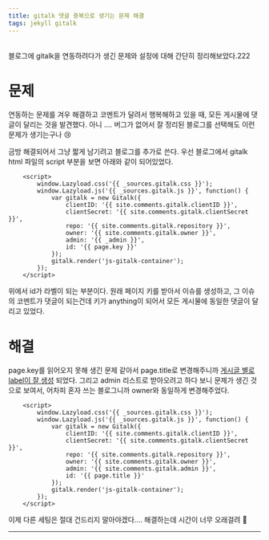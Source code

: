 ```yaml
---
title: gitalk 댓글 중복으로 생기는 문제 해결
tags: jekyll gitalk
---
```


<br/>
블로그에 gitalk을 연동하려다가 생긴 문제와 설정에 대해 간단히 정리해보았다.222 <br/>
<!--more-->

# 문제
연동하는 문제를 겨우 해결하고 코멘트가 달려서 행복해하고 있을 때, 모든 게시물에 댓글이 달리는 것을 발견했다.
아니 .... 버그가 없어서 잘 정리된 블로그를 선택해도 이런 문제가 생기는구나 😢

금방 해결되어서 그냥 짧게 남기려고 블로그를 추가로 쓴다. 우선 블로그에서 gitalk html 파일의 script 부분을 보면 아래와 같이 되어있었다.

```
	<script>
		window.Lazyload.css('{{ _sources.gitalk.css }}');
		window.Lazyload.js('{{ _sources.gitalk.js }}', function() {
			var gitalk = new Gitalk({
				clientID: '{{ site.comments.gitalk.clientID }}',
				clientSecret: '{{ site.comments.gitalk.clientSecret }}',
				repo: '{{ site.comments.gitalk.repository }}',
				owner: '{{ site.comments.gitalk.owner }}',
				admin: '{{ _admin }}',
				id: '{{ page.key }}'
			});
			gitalk.render('js-gitalk-container');
		});
	</script>
```

위에서 id가 라벨이 되는 부분이다.
원래 페이지 키를 받아서 이슈를 생성하고, 그 이슈의 코멘트가 댓글이 되는건데 키가 anything이 되어서 모든 게시물에 동일한 댓글이 달리고 있었다.


# 해결

page.key를 읽어오지 못해 생긴 문제 같아서 page.title로 변경해주니까 [게시글 별로 label이 잘 생성](https://github.com/yenilee/yenilee.github.io/issues) 되었다.
그리고 admin 리스트로 받아오려고 하다 보니 문제가 생긴 것으로 보여서, 어차피 혼자 쓰는 블로그니까 owner와 동일하게 변경해주었다.

```
	<script>
		window.Lazyload.css('{{ _sources.gitalk.css }}');
		window.Lazyload.js('{{ _sources.gitalk.js }}', function() {
			var gitalk = new Gitalk({
				clientID: '{{ site.comments.gitalk.clientID }}',
				clientSecret: '{{ site.comments.gitalk.clientSecret }}',
				repo: '{{ site.comments.gitalk.repository }}',
				owner: '{{ site.comments.gitalk.owner }}',
				admin: '{{ site.comments.gitalk.admin }}',
				id: '{{ page.title }}'
			});
			gitalk.render('js-gitalk-container');
		});
	</script>
```

이제 다른 세팅은 절대 건드리지 말아야겠다.... 해결하는데 시간이 너무 오래걸려 🥲

---

